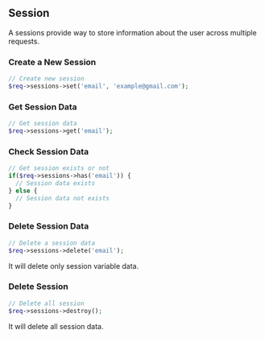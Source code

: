 ## Session

  A sessions provide way to store information about the user across multiple requests.

### Create a New Session

```php
// Create new session
$req->sessions->set('email', 'example@gmail.com');
```


### Get Session Data

```php
// Get session data
$req->sessions->get('email');
```


### Check Session Data

```php
// Get session exists or not
if($req->sessions->has('email')) {
  // Session data exists
} else {
  // Session data not exists
}
```


### Delete Session Data

```php
// Delete a session data
$req->sessions->delete('email');
```

  It will delete only session variable data.


### Delete Session

```php
// Delete all session
$req->sessions->destroy();
```

  It will delete all session data.
